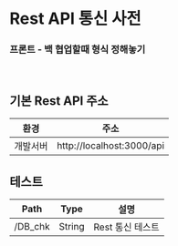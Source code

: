 # Rest API 통신 사전

### 프론트 - 백 협업할때 형식 정해놓기

<br>

## 기본 Rest API 주소

|환경|주소|
|---|---|
|개발서버|http://localhost:3000/api|

## 테스트

|Path|Type|설명|
|---|---|---|
|/DB_chk|String|Rest 통신 테스트|